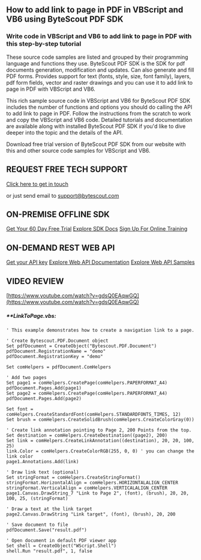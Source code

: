 ## How to add link to page in PDF in VBScript and VB6 using ByteScout PDF SDK

### Write code in VBScript and VB6 to add link to page in PDF with this step-by-step tutorial

These source code samples are listed and grouped by their programming language and functions they use. ByteScout PDF SDK is the SDK for pdf documents generation, modification and updates. Can also generate and fill PDF forms. Provides support for text (fonts, style, size, font family), layers, pdf form fields, vector and raster drawings and you can use it to add link to page in PDF with VBScript and VB6.

This rich sample source code in VBScript and VB6 for ByteScout PDF SDK includes the number of functions and options you should do calling the API to add link to page in PDF. Follow the instructions from the scratch to work and copy the VBScript and VB6 code. Detailed tutorials and documentation are available along with installed ByteScout PDF SDK if you'd like to dive deeper into the topic and the details of the API.

Download free trial version of ByteScout PDF SDK from our website with this and other source code samples for VBScript and VB6.

## REQUEST FREE TECH SUPPORT

[Click here to get in touch](https://bytescout.zendesk.com/hc/en-us/requests/new?subject=ByteScout%20PDF%20SDK%20Question)

or just send email to [support@bytescout.com](mailto:support@bytescout.com?subject=ByteScout%20PDF%20SDK%20Question) 

## ON-PREMISE OFFLINE SDK 

[Get Your 60 Day Free Trial](https://bytescout.com/download/web-installer?utm_source=github-readme)
[Explore SDK Docs](https://bytescout.com/documentation/index.html?utm_source=github-readme)
[Sign Up For Online Training](https://academy.bytescout.com/)


## ON-DEMAND REST WEB API

[Get your API key](https://pdf.co/documentation/api?utm_source=github-readme)
[Explore Web API Documentation](https://pdf.co/documentation/api?utm_source=github-readme)
[Explore Web API Samples](https://github.com/bytescout/ByteScout-SDK-SourceCode/tree/master/PDF.co%20Web%20API)

## VIDEO REVIEW

[https://www.youtube.com/watch?v=gdsQ0EAqwGQ](https://www.youtube.com/watch?v=gdsQ0EAqwGQ)




<!-- code block begin -->

##### ****LinkToPage.vbs:**
    
```
' This example demonstrates how to create a navigation link to a page.

' Create Bytescout.PDF.Document object
Set pdfDocument = CreateObject("Bytescout.PDF.Document")
pdfDocument.RegistrationName = "demo"
pdfDocument.RegistrationKey = "demo"

Set comHelpers = pdfDocument.ComHelpers

' Add two pages
Set page1 = comHelpers.CreatePage(comHelpers.PAPERFORMAT_A4)
pdfDocument.Pages.Add(page1)
Set page2 = comHelpers.CreatePage(comHelpers.PAPERFORMAT_A4)
pdfDocument.Pages.Add(page2)

Set font = comHelpers.CreateStandardFont(comHelpers.STANDARDFONTS_TIMES, 12)
Set brush = comHelpers.CreateSolidBrush(comHelpers.CreateColorGray(0))

' Create link annotation pointing to Page 2, 200 Points from the top.
Set destination = comHelpers.CreateDestination((page2), 200)
Set link = comHelpers.CreateLinkAnnotation((destination), 20, 20, 100, 25)
link.Color = comHelpers.CreateColorRGB(255, 0, 0) ' you can change the link color
page1.Annotations.Add(link)

' Draw link text (optional)
Set stringFormat = comHelpers.CreateStringFormat()
stringFormat.HorizontalAlign = comHelpers.HORIZONTALALIGN_CENTER
stringFormat.VerticalAlign = comHelpers.VERTICALALIGN_CENTER
page1.Canvas.DrawString_7 "Link to Page 2", (font), (brush), 20, 20, 100, 25, (stringFormat)

' Draw a text at the link target
page2.Canvas.DrawString "Link target", (font), (brush), 20, 200

' Save document to file
pdfDocument.Save("result.pdf")

' Open document in default PDF viewer app
Set shell = CreateObject("WScript.Shell")
shell.Run "result.pdf", 1, false

```

<!-- code block end -->